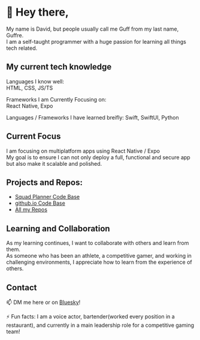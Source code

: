 # 👋 Hey there,

My name is David, but people usually call me Guff from my last name, Guffre. </br>
I am a self-taught programmer with a huge passion for learning all things tech related. 

## My current tech knowledge

Languages I know well: </br>
HTML, CSS, JS/TS

Frameworks I am Currently Focusing on: </br>
React Native, Expo

Languages / Frameworks I have learned breifly: 
Swift, SwiftUI, Python

## Current Focus

I am focusing on multiplatform apps using React Native / Expo
</br> My goal is to ensure I can not only deploy a full, functional and secure app but also make it scalable and polished.


## Projects and Repos: 
<ul>
   <li><a href="https://github.com/CodeofGuff/SquadPlaner" target="_blank">Squad Planner Code Base</a></li>
   <li><a href="https://github.com/CodeofGuff/codeofguff.github.io" target="_blank">github.io Code Base</a></li>
   <li><a href="https://github.com/CodeofGuff?tab=repositories" target="_blank">All my Repos</a></li>
</ul>

## Learning and Collaboration

As my learning continues, I want to collaborate with others and learn from them. 
</br>As someone who has been an athlete, a competitive gamer, and working in challenging environments, I appreciate how to learn from the experience of others.


## Contact

📫 DM me here or on  <a href="https://iamguff.bsky.social" target="_blank">Bluesky</a>!

⚡ Fun facts: I am a voice actor, bartender(worked every position in a restaurant), and currently in a main leadership role for a competitive gaming team!


<!---
CodeofGuff/CodeofGuff is a ✨ special ✨ repository because its `README.md` (this file) appears on your GitHub profile.
You can click the Preview link to take a look at your changes.
--->
